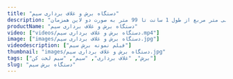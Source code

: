 ```yaml
---
title: "دستگاه برش و غلاف برداری سیم"
description: "برش و لخت کردن انواع سیم های پی وی سی و نسوز از سایز 0.25 تا 4 میلی متر مربع از طول 1 سانت تا 99 متر به صورت دو لاین همزمان"
productName: "دستگاه برش و غلاف برداری سیم"
video: ["videos/دستگاه برش و غلاف برداری سیم.mp4"]
image: ["images/دستگاه برش و غلاف برداری سیم.jpg"]
videodescription: ["فیلم نمونه برش سیم"]
thumbnail: "images/دستگاه برش و غلاف برداری سیم.jpg"
tags: ["برش", "غلاف برداری", "سیم", "سیم لخت کن"]
slug: "دستگاه برش سیم"
---
```

